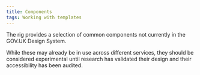 ```yaml
---
title: Components
tags: Working with templates
---
```


The rig provides a selection of common components not currently in the GOV.UK Design System.

While these may already be in use across different services, they should be considered experimental until research has validated their design and their accessibility has been audited.
